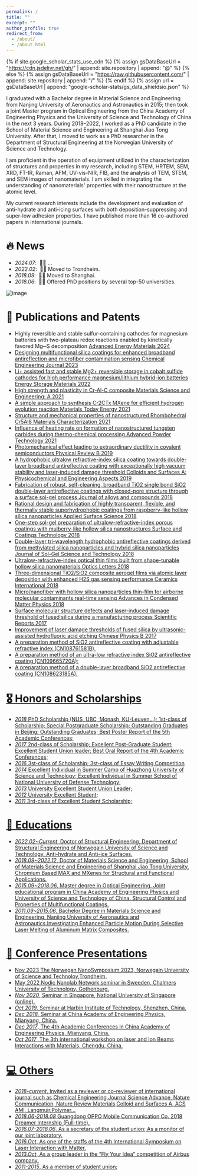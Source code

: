 ```yaml
---
permalink: /
title: ""
excerpt: ""
author_profile: true
redirect_from: 
  - /about/
  - /about.html
---
```


{% if site.google_scholar_stats_use_cdn %}
{% assign gsDataBaseUrl = "https://cdn.jsdelivr.net/gh/" | append: site.repository | append: "@" %}
{% else %}
{% assign gsDataBaseUrl = "https://raw.githubusercontent.com/" | append: site.repository | append: "/" %}
{% endif %}
{% assign url = gsDataBaseUrl | append: "google-scholar-stats/gs_data_shieldsio.json" %}

<span class='anchor' id='about-me'></span>


I graduated with a Bachelor degree in Material Science and Engineering from Nanjing University of Aeronautics and Astronautics in 2015; then took a joint Master program in Optical Engineering from the China Academy of Engineering Physics and the University of Science and Technology of China in the next 3 years. During 2018–2022, I worked as a PhD candidate in the School of Material Science and Engineering at Shanghai Jiao Tong University. After that, I moved to work as a PhD researcher in the Department of Structural Engineering at the Norwegian University of Science and Technology.

I am proficient in the operation of equipment utilized in the characterization of structures and properties in my research, including STEM, HRTEM, SEM, XRD, FT-IR, Raman, AFM, UV-vis-NIR, FIB, and the analysis of TEM, STEM, and SEM images of nanomaterials. I am skilled in integrating the understanding of nanomaterials' properties with their nanostructure at the atomic level.

My current research interests include the development and evaluation of anti-hydrate and anti-icing surfaces with both deposition-suppressing and super-low adhesion properties. I have published more than 16 co-authored papers in international journals.


# 🔥 News
- *2024.07*: &nbsp;🎉🎉 ...
- *2022.02*: &nbsp;🎉🎉 Moved to Trondheim.
- *2018.09*: &nbsp;🎉🎉 Moved to Shanghai.
- *2018.06*: &nbsp;🎉🎉 Offered PhD positions by several top-50 universities.

![image](https://github.com/user-attachments/assets/ae754dff-05b0-42ef-b994-ad1e5914c275)





# 📝 Publications and Patents

- Highly reversible and stable sulfur-containing cathodes for magnesium batteries with two-plateau redox reactions enabled by kinetically favored Mg─S decomposition <a href='https://onlinelibrary.wiley.com/doi/full/10.1002/aenm.202401154'> Advanced Energy Materials 2024
- Designing multifunctional silica coatings for enhanced broadband antireflection and microfiber contamination sensing <a href='https://www.sciencedirect.com/science/article/pii/S1385894723039657'> Chemical Engineering Journal 2023 
- Li+ assisted fast and stable Mg2+ reversible storage in cobalt sulfide cathodes for high performance magnesium/lithium hybrid-ion batteries <a href='https://www.sciencedirect.com/science/article/pii/S2405829722000472'> Energy Storage Materials 2022
- High strength and plasticity in Cr-Al-C composite <a href='https://www.sciencedirect.com/science/article/pii/S0921509322000922'> Materials Science and Engineering: A 2021
- A simple approach to synthesis Cr2CTx MXene for efficient hydrogen evolution reaction <a href='https://www.sciencedirect.com/science/article/pii/S2468606921000332'>  Materials Today Energy 2021
- Structure and mechanical properties of nanostructured Rhombohedral Cr5Al8 <a href='https://www.sciencedirect.com/science/article/pii/S1044580320323330'> Materials Characterization 2021
- Influence of heating rate on formation of nanostructured tungsten carbides during thermo-chemical processing <a href='https://www.sciencedirect.com/science/article/pii/S0921883120305136'> Advanced Powder Technology 2021
- Photomechanical effect leading to extraordinary ductility in covalent semiconductors <a href='https://journals.aps.org/prb/abstract/10.1103/PhysRevB.100.094110'> Physical Review B 2019
- A hydrophobic ultralow refractive-index silica coating towards double-layer broadband antireflective coating with exceptionally high vacuum stability and laser-induced damage threshold <a href='https://www.sciencedirect.com/science/article/abs/pii/S0927775718310422'> Colloids and Surfaces A: Physicochemical and Engineering Aspects 2019
- Fabrication of robust, self-cleaning, broadband TiO2 single bond SiO2 double-layer antireflective coatings with closed-pore structure through a surface sol-gel process <a href='https://www.sciencedirect.com/science/article/abs/pii/S0925838818308594'> Journal of alloys and compounds 2018
- Rational design and fabrication of highly transparent, flexible, and thermally stable superhydrophobic coatings from raspberry-like hollow silica nanoparticles <a href='https://www.sciencedirect.com/science/article/abs/pii/S0169433218301703'> Applied Surface Science 2018
- One-step sol-gel preparation of ultralow-refractive-index porous coatings with mulberry-like hollow silica nanostructures  <a href='https://www.sciencedirect.com/science/article/abs/pii/S0257897218300136'> Surface and Coatings Technology 2018
- Double-layer tri-wavelength hydrophobic antireflective coatings derived from methylated silica nanoparticles and hybrid silica nanoparticles <a href='https://link.springer.com/article/10.1007/s10971-018-4642-x'> Journal of Sol-Gel Science and Technology 2018
- Ultralow-refractive-index optical thin films built from shape-tunable hollow silica nanomaterials <a href='https://opg.optica.org/ol/abstract.cfm?uri=ol-43-8-1802'> Optics Letters 2018
- Three-dimensional TiO2/SiO2 composite aerogel films via atomic layer deposition with enhanced H2S gas sensing performance <a href='https://www.sciencedirect.com/science/article/abs/pii/S0272884217322459'> Ceramics International 2018
- Micro/nanofiber with hollow silica nanoparticles thin-film for airborne molecular contaminants real-time sensing <a href='https://onlinelibrary.wiley.com/doi/full/10.1155/2018/4950787'> Advances in Condensed Matter Physics 2018
- Surface molecular structure defects and laser-induced damage threshold of fused silica during a manufacturing process <a href='https://www.nature.com/articles/s41598-017-18249-2'> Scientific Reports 2017
- Improvement of laser damage thresholds of fused silica by ultrasonic-assisted hydrofluoric acid etching <a href='https://iopscience.iop.org/article/10.1088/1674-1056/26/11/118104/meta'> Chinese Physics B 2017
- A preparation method of SiO2 antireflective coating with adjustable refractive index (CN108761581B).
- A preparation method of an ultra-low refractive index SiO2 antireflective coating (CN109665720A);
- A preparation method of a double-layer broadband SiO2 antireflective coating (CN108623185A).

# 🎖 Honors and Scholarships

- *2018*  PhD Scholarship (NUS, UBC, Monash, KU-Leuven...); 1st-class of Scholarship; Special Postgraduate Scholarship; 
          Outstanding Graduates in Beijing; Outstanding Graduates; Best Poster Report of the 5th Academic Conferences;
 - *2017* 2nd-class of Scholarship; Excellent Post-Graduate Student; Excellent Student Union leader; Best Oral Report of the 
          4th Academic Conferences;
- *2016*  3st-class of Scholarship; 3st-class of Essay Writing Competition
- *2014*  Excellent Individual in Summer Camp of Huazhong University of Science and Technology; Excellent Individual in Summer    School of National University of Defense Technology; 
- *2013*  University Excellent Student Union Leader;
- *2012*  University Excellent Student;                                                                        
- *2011*  3rd-class of Excellent Student Scholarship;



# 📖 Educations


- *2022.02~Current*, Doctor of Structural Engineering, Department of Structural Engineering of Norwegain University of 
                     Science and Technology. Anti-hydrate and Anti-ice Surfaces.
- *2018.09~2022.12*, Doctor of Materials Science and Engineering, School of Materials Science and Engineering of Shanghai 
                     Jiao Tong University. Chromium Based MAX and MXenes for Structural amd Functional Applications.
- *2015.09~2018.06*, Master degree in Optical Engineering, Joint educational program in China Academy of Engineering Physics and University of Science and 
                     Technology of China. Structural Control and Properties of Multifunctional Coatings.
- *2011.09~2015.06*, Bachelor Degree in Materials Science and Engineering, Nanjing University of Aeronautics and 
                     Astronautics.Investigating Enhanced Particle Motion During Selective Laser Melting of Aluminum Matrix Composites.


# 💬 Conference Presentations

- Nov 2023 The Norwegan NanoSymposium 2023, Norwegain University of Science and Technoloy,Trondheim.
- May 2022 Nodic Nanolab Network seminar in Sweeden, Chalmers University of Technology, Gothenburg.
- *Nov 2020*, Seminar in Singapore, National University of Singapore (online).
- *Oct 2019*, Seminar at Harbin Institute of Technology, Shenzhen, China.
- *Dec 2018*, Seminar at China Academy of Engineering Physics, Mianyang, China.
- *Dec 2017*, The 4th Academic Conferences in China Academy of Engineering Physics, Mianyang, China.
- *Oct 2017*, The 3th international workshop on laser and Ion Beams Interactions with Materials, Chengdu, China.

# 💻 Others  

- *2018-current*, Invited as a reviewer or co-reviewer of international journal such as Chemical Engineering Journal,Science Advance, Nature Communication, Nature Review Materials,Colloid and Surfaces A, ACS AMI, Langmuir,Polymer...
- *2018.06-2018.08* Guangdong OPPO Mobile Communication Co. 2018 Dreamer Internship (Full-time).
- *2016.07-2018.06*, As a secretary of the student union; As a monitor of our joint laboratory.   
- *2016.Oct*, As one of the staffs of the 4th International Symposium on Laser Interaction with Matter.
- *2013.Oct*, As a group leader in the “Fly Your Idea” competition of Airbus company.
- *2011-2015*, As a member of student union;
